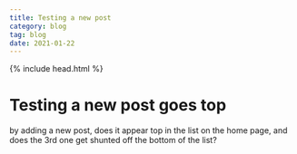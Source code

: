 ```yaml
---
title: Testing a new post 
category: blog
tag: blog
date: 2021-01-22
---
```

{% include head.html %}
# Testing a new post goes top
by adding a new post, does it appear top in the list on the home page, and does the 3rd one get shunted off the bottom of the list?
